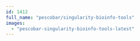 ```yaml
---
id: 1412
full_name: "pescobar/singularity-bioinfo-tools"
images: 
  - "pescobar-singularity-bioinfo-tools-latest"
---
```

